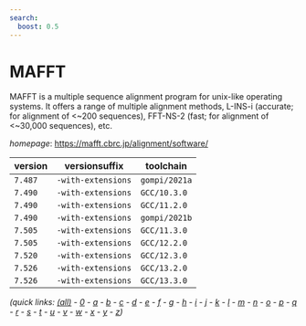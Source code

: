 ```yaml
---
search:
  boost: 0.5
---
```

# MAFFT

MAFFT is a multiple sequence alignment program for unix-like operating systems. It offers a range of multiple alignment methods, L-INS-i (accurate; for alignment of <~200 sequences), FFT-NS-2 (fast; for alignment of <~30,000 sequences), etc.

*homepage*: <https://mafft.cbrc.jp/alignment/software/>

version | versionsuffix | toolchain
--------|---------------|----------
``7.487`` | ``-with-extensions`` | ``gompi/2021a``
``7.490`` | ``-with-extensions`` | ``GCC/10.3.0``
``7.490`` | ``-with-extensions`` | ``GCC/11.2.0``
``7.490`` | ``-with-extensions`` | ``gompi/2021b``
``7.505`` | ``-with-extensions`` | ``GCC/11.3.0``
``7.505`` | ``-with-extensions`` | ``GCC/12.2.0``
``7.520`` | ``-with-extensions`` | ``GCC/12.3.0``
``7.526`` | ``-with-extensions`` | ``GCC/13.2.0``
``7.526`` | ``-with-extensions`` | ``GCC/13.3.0``


*(quick links: [(all)](../index.md) - [0](../0/index.md) - [a](../a/index.md) - [b](../b/index.md) - [c](../c/index.md) - [d](../d/index.md) - [e](../e/index.md) - [f](../f/index.md) - [g](../g/index.md) - [h](../h/index.md) - [i](../i/index.md) - [j](../j/index.md) - [k](../k/index.md) - [l](../l/index.md) - [m](../m/index.md) - [n](../n/index.md) - [o](../o/index.md) - [p](../p/index.md) - [q](../q/index.md) - [r](../r/index.md) - [s](../s/index.md) - [t](../t/index.md) - [u](../u/index.md) - [v](../v/index.md) - [w](../w/index.md) - [x](../x/index.md) - [y](../y/index.md) - [z](../z/index.md))*

